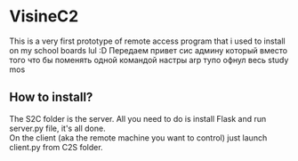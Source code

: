 # VisineC2

This is a very first prototype of remote access program that i used to install on my school boards lul :D
Передаем привет сис админу который вместо того что бы поменять одной командой настры arp тупо офнул весь study mos

## How to install?
The S2C folder is the server. All you need to do is install Flask and run server.py file, it's all done.\
On the client (aka the remote machine you want to control) just launch client.py from C2S folder.